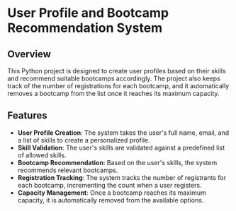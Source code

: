 # User Profile and Bootcamp Recommendation System

## Overview

This Python project is designed to create user profiles based on their skills and recommend suitable bootcamps accordingly. The project also keeps track of the number of registrations for each bootcamp, and it automatically removes a bootcamp from the list once it reaches its maximum capacity.

## Features

- **User Profile Creation**: The system takes the user's full name, email, and a list of skills to create a personalized profile.
- **Skill Validation**: The user's skills are validated against a predefined list of allowed skills.
- **Bootcamp Recommendation**: Based on the user's skills, the system recommends relevant bootcamps.
- **Registration Tracking**: The system tracks the number of registrants for each bootcamp, incrementing the count when a user registers.
- **Capacity Management**: Once a bootcamp reaches its maximum capacity, it is automatically removed from the available options.
